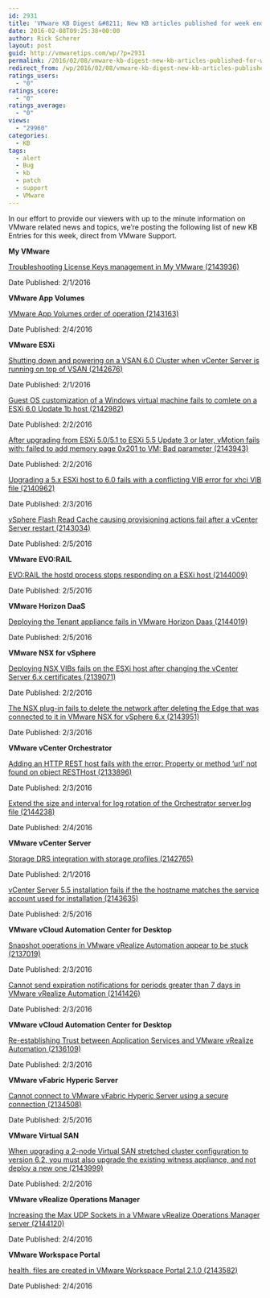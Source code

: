 ```yaml
---
id: 2931
title: 'VMware KB Digest &#8211; New KB articles published for week ending 2/6/15'
date: 2016-02-08T09:25:38+00:00
author: Rick Scherer
layout: post
guid: http://vmwaretips.com/wp/?p=2931
permalink: /2016/02/08/vmware-kb-digest-new-kb-articles-published-for-week-ending-2615/
redirect_from: /wp/2016/02/08/vmware-kb-digest-new-kb-articles-published-for-week-ending-2615/
ratings_users:
  - "0"
ratings_score:
  - "0"
ratings_average:
  - "0"
views:
  - "29960"
categories:
  - KB
tags:
  - alert
  - Bug
  - kb
  - patch
  - support
  - VMware
---
```

In our effort to provide our viewers with up to the minute information on VMware related news and topics, we&#8217;re posting the following list of new KB Entries for this week, direct from VMware Support.

<!--more-->

**My VMware**
  
[Troubleshooting License Keys management in My VMware (2143936)](http://vmw.re/1SbqF9S)
  
Date Published: 2/1/2016

**VMware App Volumes**
  
[VMware App Volumes order of operation (2143163)](http://vmw.re/1UYkfZU)
  
Date Published: 2/4/2016

**VMware ESXi**
  
[Shutting down and powering on a VSAN 6.0 Cluster when vCenter Server is running on top of VSAN (2142676)](http://vmw.re/1SbqF9U)
  
Date Published: 2/1/2016
  
[Guest OS customization of a Windows virtual machine fails to comlete on a ESXi 6.0 Update 1b host (2142982)](http://vmw.re/1SbqF9W)
  
Date Published: 2/2/2016
  
[After upgrading from ESXi 5.0/5.1 to ESXi 5.5 Update 3 or later, vMotion fails with: failed to add memory page 0x201 to VM: Bad parameter (2143943)](http://vmw.re/1UYkhRv)
  
Date Published: 2/2/2016
  
[Upgrading a 5.x ESXi host to 6.0 fails with a conflicting VIB error for xhci VIB file (2140962)](http://vmw.re/1SbqH1C)
  
Date Published: 2/3/2016
  
[vSphere Flash Read Cache causing provisioning actions fail after a vCenter Server restart (2143034)](http://vmw.re/1UYkhRx)
  
Date Published: 2/5/2016

**VMware EVO:RAIL**
  
[EVO:RAIL the hostd process stops responding on a ESXi host (2144009)](http://vmw.re/1SbqF9Y)
  
Date Published: 2/5/2016

**VMware Horizon DaaS**
  
[Deploying the Tenant appliance fails in VMware Horizon Daas (2144019)](http://vmw.re/1UYkggc)
  
Date Published: 2/5/2016

**VMware NSX for vSphere**
  
[Deploying NSX VIBs fails on the ESXi host after changing the vCenter Server 6.x certificates (2139071)](http://vmw.re/1SbqFa2)
  
Date Published: 2/2/2016
  
[The NSX plug-in fails to delete the network after deleting the Edge that was connected to it in VMware NSX for vSphere 6.x (2143951)](http://vmw.re/1UYkggg)
  
Date Published: 2/3/2016

**VMware vCenter Orchestrator**
  
[Adding an HTTP REST host fails with the error: Property or method ‘url’ not found on object RESTHost (2133896)](http://vmw.re/1SbqH1I)
  
Date Published: 2/3/2016
  
[Extend the size and interval for log rotation of the Orchestrator server.log file (2144238)](http://vmw.re/1UYkhRz)
  
Date Published: 2/4/2016

**VMware vCenter Server**
  
[Storage DRS integration with storage profiles (2142765)](http://vmw.re/1UYkggi)
  
Date Published: 2/1/2016
  
[vCenter Server 5.5 installation fails if the the hostname matches the service account used for installation (2143635)](http://vmw.re/1SbqH1M)
  
Date Published: 2/5/2016

**VMware vCloud Automation Center for Desktop**
  
[Snapshot operations in VMware vRealize Automation appear to be stuck (2137019)](http://vmw.re/1UYkggk)
  
Date Published: 2/3/2016
  
[Cannot send expiration notifications for periods greater than 7 days in VMware vRealize Automation (2141426)](http://vmw.re/1SbqHi2)
  
Date Published: 2/3/2016

**VMware vCloud Automation Center for Desktop**
  
[Re-establishing Trust between Application Services and VMware vRealize Automation (2136109)](http://vmw.re/1UYkggm)
  
Date Published: 2/3/2016

**VMware vFabric Hyperic Server**
  
[Cannot connect to VMware vFabric Hyperic Server using a secure connection (2134508)](http://vmw.re/1SbqHi6)
  
Date Published: 2/5/2016

**VMware Virtual SAN**
  
[When upgrading a 2-node Virtual SAN stretched cluster configuration to version 6.2, you must also upgrade the existing witness appliance, and not deploy a new one (2143999)](http://vmw.re/1UYki7Q)
  
Date Published: 2/2/2016

**VMware vRealize Operations Manager**
  
[Increasing the Max UDP Sockets in a VMware vRealize Operations Manager server (2144120)](http://vmw.re/1SbqFaa)
  
Date Published: 2/4/2016

**VMware Workspace Portal**
  
[health.<number> files are created in VMware Workspace Portal 2.1.0 (2143582)](http://vmw.re/1UYki7S)
  
Date Published: 2/4/2016
